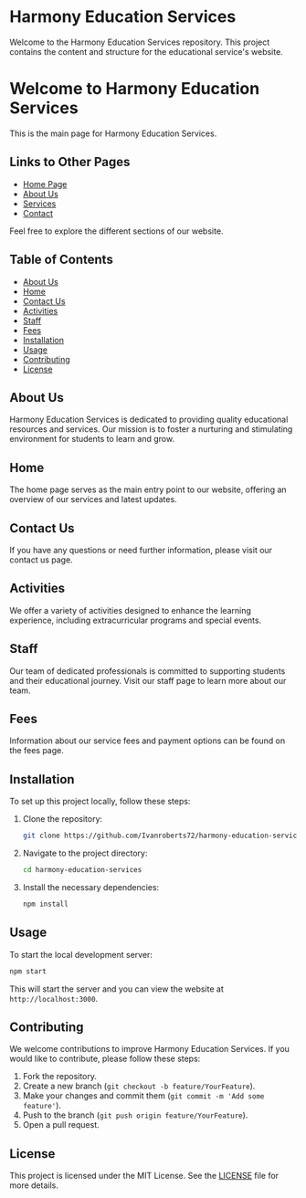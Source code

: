 # Harmony Education Services

Welcome to the Harmony Education Services repository. This project contains the content and structure for the educational service's website.
# Welcome to Harmony Education Services

This is the main page for Harmony Education Services.

## Links to Other Pages

- [Home Page](https://ivanroberts72.github.io/Harmony-Education-Services/)
- [About Us](https://ivanroberts72.github.io/Harmony-Education-Services/aboutus.html)
- [Services](https://ivanroberts72.github.io/Harmony-Education-Services/services.html)
- [Contact](https://ivanroberts72.github.io/Harmony-Education-Services/contact.html)

Feel free to explore the different sections of our website.
## Table of Contents
- [About Us](#about-us)
- [Home](#index.html)
- [Contact Us](#contact-us)
- [Activities](#activities)
- [Staff](#staff)
- [Fees](#fees)
- [Installation](#installation)
- [Usage](#usage)
- [Contributing](#contributing)
- [License](#license)

## About Us
Harmony Education Services is dedicated to providing quality educational resources and services. Our mission is to foster a nurturing and stimulating environment for students to learn and grow.

## Home
The home page serves as the main entry point to our website, offering an overview of our services and latest updates.

## Contact Us
If you have any questions or need further information, please visit our contact us page.

## Activities
We offer a variety of activities designed to enhance the learning experience, including extracurricular programs and special events.

## Staff
Our team of dedicated professionals is committed to supporting students and their educational journey. Visit our staff page to learn more about our team.

## Fees
Information about our service fees and payment options can be found on the fees page.

## Installation
To set up this project locally, follow these steps:

1. Clone the repository:
    ```sh
    git clone https://github.com/Ivanroberts72/harmony-education-services.git
    ```
2. Navigate to the project directory:
    ```sh
    cd harmony-education-services
    ```
3. Install the necessary dependencies:
    ```sh
    npm install
    ```

## Usage
To start the local development server:
```sh
npm start
```
This will start the server and you can view the website at `http://localhost:3000`.

## Contributing
We welcome contributions to improve Harmony Education Services. If you would like to contribute, please follow these steps:

1. Fork the repository.
2. Create a new branch (`git checkout -b feature/YourFeature`).
3. Make your changes and commit them (`git commit -m 'Add some feature'`).
4. Push to the branch (`git push origin feature/YourFeature`).
5. Open a pull request.

## License
This project is licensed under the MIT License. See the [LICENSE](LICENSE) file for more details.
